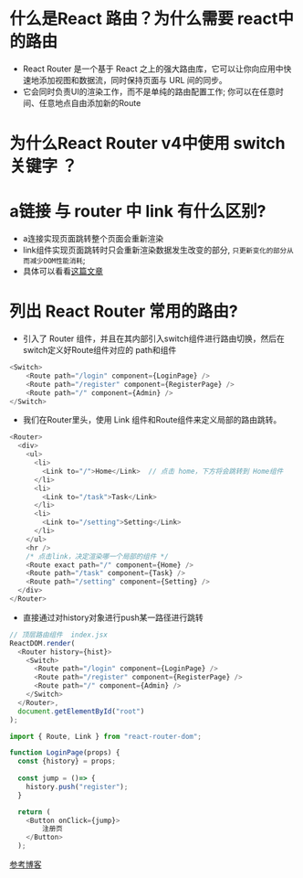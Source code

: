 # 什么是React 路由？为什么需要 react中的路由
- React Router 是一个基于 React 之上的强大路由库，它可以让你向应用中快速地添加视图和数据流，同时保持页面与 URL 间的同步。
- 它会同时负责UI的渲染工作，而不是单纯的路由配置工作; 你可以在任意时间、任意地点自由添加新的Route

# 为什么React Router v4中使用 switch 关键字 ？

# a链接 与 router 中 link 有什么区别?
- a连接实现页面跳转整个页面会重新渲染
- link组件实现页面跳转时只会重新渲染数据发生改变的部分, `只更新变化的部分从而减少DOM性能消耗`;
- 具体可以看看[这篇文章](https://blog.csdn.net/sinat_17775997/article/details/66967854)

# 列出 React Router 常用的路由?
- 引入了 Router 组件，并且在其内部引入switch组件进行路由切换，然后在switch定义好Route组件对应的 path和组件
```javascript
<Switch>
    <Route path="/login" component={LoginPage} />
    <Route path="/register" component={RegisterPage} />
    <Route path="/" component={Admin} />
</Switch>
```
- 我们在Router里头，使用 Link 组件和Route组件来定义局部的路由跳转。
```javascript
<Router>
  <div>
    <ul>
      <li>
        <Link to="/">Home</Link>  // 点击 home，下方将会跳转到 Home组件
      </li>
      <li>
        <Link to="/task">Task</Link>
      </li>
      <li>
        <Link to="/setting">Setting</Link>
      </li>
    </ul>
    <hr />
    /* 点击link，决定渲染哪一个局部的组件 */
    <Route exact path="/" component={Home} />
    <Route path="/task" component={Task} />
    <Route path="/setting" component={Setting} />
  </div>
</Router>
```
- 直接通过对history对象进行push某一路径进行跳转
```javascript
// 顶层路由组件  index.jsx
ReactDOM.render(
  <Router history={hist}>
    <Switch>
      <Route path="/login" component={LoginPage} />
      <Route path="/register" component={RegisterPage} />
      <Route path="/" component={Admin} />
    </Switch>
  </Router>,
  document.getElementById("root")
);

import { Route, Link } from "react-router-dom";

function LoginPage(props) {
  const {history} = props;
	
  const jump = ()=> {
  	history.push("register");
  }	

  return (
    <Button onClick={jump}>
    	注册页
    </Button>
  );
```
[参考博客](https://blog.csdn.net/CVSvsvsvsvs/article/details/93410181)
